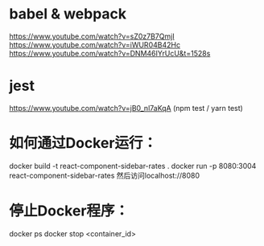 
# babel & webpack
https://www.youtube.com/watch?v=sZ0z7B7QmjI
https://www.youtube.com/watch?v=iWUR04B42Hc
https://www.youtube.com/watch?v=DNM46IYrUcU&t=1528s

# jest
https://www.youtube.com/watch?v=jB0_nl7aKqA
(npm test / yarn test)



# 如何通过Docker运行：
docker build -t react-component-sidebar-rates .
docker run -p 8080:3004 react-component-sidebar-rates
然后访问localhost://8080
# 停止Docker程序：
docker ps
docker stop <container_id>
